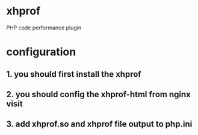 # xhprof
PHP code performance plugin

# configuration

## 1. you should first install the xhprof
## 2. you should config the xhprof-html from nginx visit
## 3. add xhprof.so and xhprof file output to php.ini

